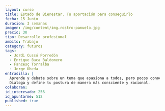 ```yaml
---
layout: curso
title: Estado de Bienestar. Tu aportación para conseguirlo
fecha: 15 Junio
duracion: 3 semanas
imagen: /img/content/img.rostro-panuelo.jpg
precio: 30
tipo: Desarrollo profesional
ambito: Trabajo
category: futuros
tags:
  - Jordi Cussó Porredón
  - Enrique Baca Baldomero
  - Fancesc Torralba
  - Jorge Úbeda
entradilla: |
  Aprende y debate sobre un tema que apasiona a todos, pero pocos conocen bien.
  Dialoga y define tu postura de manera más consciente y racional.
colaboran:
id_interesado: 256
id_apuntarme: 512
published: true
---
```


